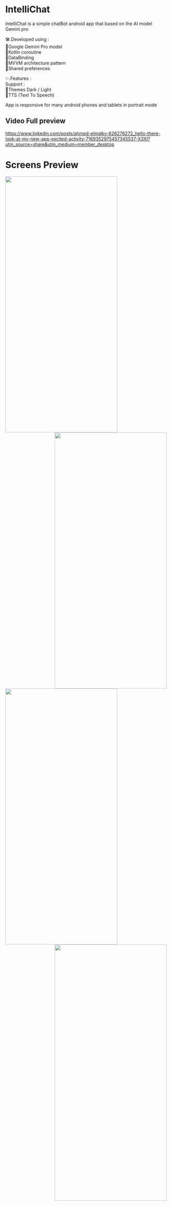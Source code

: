 # IntelliChat
IntelliChat is a simple chatBot android app that based on the AI model Gemini pro 

🛠️.Developed using :<br>
🔹Google Gemini Pro model<br>
🔹Kotlin coroutine<br>
🔹DataBinding<br>
🔹MVVM architecture pattern<br>
🔹Shared preferences<br>

✨.Features :<br>
 Support :<br>
 🔸Themes Dark / Light<br>
 🔸TTS (Text To Speech)<br>

App is responsive for many android phones and tablets in portrait mode<br>
## Video Full preview
https://www.linkedin.com/posts/ahmed-elmalky-626276272_hello-there-look-at-my-new-app-excited-activity-7169352975457345537-X3XI?utm_source=share&utm_medium=member_desktop

# Screens Preview
 <img align="left" width="350px" height="800px" src="https://github.com/AhmedEl-Malky/IntelliChat/assets/130024306/66461f46-c7b0-4807-b5be-08ba139ed245"/><br>
 <img align="right" width="350px" height="800px" src="https://github.com/AhmedEl-Malky/IntelliChat/assets/130024306/1bf2f6a6-0891-4423-b200-497e6ed8ba91"/><br>
 <img align="left" width="350px" height="800px" src="https://github.com/AhmedEl-Malky/IntelliChat/assets/130024306/f13ed355-273a-423c-ac9f-aa963ef7b905"/><br>
 <img align="right" width="350px" height="800px" src="https://github.com/AhmedEl-Malky/IntelliChat/assets/130024306/52bcff6b-26e1-4c0f-91bb-998244264a31"/><br>



